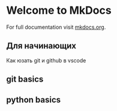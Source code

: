 # Welcome to MkDocs

For full documentation visit [mkdocs.org](https://www.mkdocs.org).

## Для начинающих

Как юзать git и github в vscode

## git basics

## python basics
